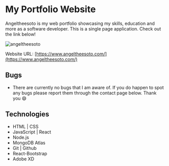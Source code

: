 # My Portfolio Website

<!-- Npm packages | Shorthand react component boilerplate [rafce]
Backend --
[dotenv] - Loads environment variables from a .env file.
[express] - is a back end web application framework for building RESTful APIs with Node.js
[nodemon] - It simply restarts the node application whenever it observes the changes in the file present in the working directory of your project.
[concurrently] - lets you run frontend and backend with one command.npm run start.
[cors] - CORS is a node.js package for providing a Connect/Express middleware that can be used to enable CORS with various options.
[mongoose] - Provides everything that lets us connect to mongoDB.

Frontend --
[bootstrap react-bootstrap] - used for fast styling
[emailjs-com] - used to send emails in the form.
[mapbox-gl maplibre-gl react-map-gl] - works with the maps
[react-scroll react-scroll-motion] - effects on scroll into view
[react-toastify] - makes a toast appear when form is submited
[react-router-dom] - lets you change content on click in page.
[axios] - links backend and frontend. Makes api calls easy.
[react-loader-spinner] - load spinner
[react-helmet] - manipulate html head attributes from components
[@mui/icons-material @mui/material @emotion/styled @emotion/react] - material ui icons
-->

Angeltheesoto is my web portfolio showcasing my skills, education and more as a software developer. This is a single page application.
Check out the link below!

![angeltheesoto](https://i.postimg.cc/mZKHs7xL/angeltheesoto.png)

Website URL: [https://www.angeltheesoto.com/](https://www.angeltheesoto.com/)

## Bugs

- There are currently no bugs that I am aware of. If you do happen to spot any bugs please report them through the contact page below. Thank you 😄

## Technologies

- HTML | CSS
- JavaScript | React
- Node.js
- MongoDB Atlas
- Git | Github
- React-Bootstrap
- Adobe XD

<!-- WORKING ON:
    1. Remove the lava orbs and try to use something else on the header.
    !sidenote: Maybe have the lava box be square and white, then have the orbs appear when you hover over it and that follows the mouse movement over it like little bubbles appearing and floating up.
    2. Add faded background text to make it look like theres depth.
    3. have the projects display better examples instead of just a button. Actually show little image or preview of the project then when the user clicks it, it goes to the actual project page to show all the images of it. Also move the projects above the about me and remove the lava orbs next to it. Also center the containers.
    4. Change navbar color to be like white glass.
-->
